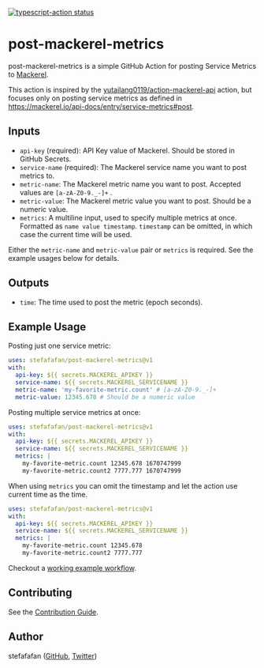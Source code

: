 <a href="https://github.com/actions/typescript-action/actions"><img alt="typescript-action status" src="https://github.com/actions/typescript-action/workflows/build-test/badge.svg"></a>

# post-mackerel-metrics

post-mackerel-metrics is a simple GitHub Action for posting Service Metrics to [Mackerel](https://mackerel.io/).

This action is inspired by the [yutailang0119/action-mackerel-api](https://github.com/yutailang0119/action-mackerel-api) action, but focuses only on posting service metrics as defined in https://mackerel.io/api-docs/entry/service-metrics#post.

## Inputs

- `api-key` (required): API Key value of Mackerel. Should be stored in GitHub Secrets.
- `service-name` (required): The Mackerel service name you want to post metrics to.
- `metric-name`: The Mackerel metric name you want to post. Accepted values are `[a-zA-Z0-9._-]+` .
- `metric-value`: The Mackerel metric value you want to post. Should be a numeric value.
- `metrics`: A multiline input, used to specify multiple metrics at once. Formatted as `name value timestamp`. `timestamp` can be omitted, in which case the current time will be used.

Either the `metric-name` and `metric-value` pair or `metrics` is required. See the example usages below for details.

## Outputs

- `time`: The time used to post the metric (epoch seconds).

## Example Usage

Posting just one service metric:

```yaml
uses: stefafafan/post-mackerel-metrics@v1
with:
  api-key: ${{ secrets.MACKEREL_APIKEY }}
  service-name: ${{ secrets.MACKEREL_SERVICENAME }}
  metric-name: 'my-favorite-metric.count' # [a-zA-Z0-9._-]+
  metric-value: 12345.678 # Should be a numeric value
```

Posting multiple service metrics at once:

```yaml
uses: stefafafan/post-mackerel-metrics@v1
with:
  api-key: ${{ secrets.MACKEREL_APIKEY }}
  service-name: ${{ secrets.MACKEREL_SERVICENAME }}
  metrics: |
    my-favorite-metric.count 12345.678 1670747999
    my-favorite-metric.count2 7777.777 1670747999
```

When using `metrics` you can omit the timestamp and let the action use current time as the time.

```yaml
uses: stefafafan/post-mackerel-metrics@v1
with:
  api-key: ${{ secrets.MACKEREL_APIKEY }}
  service-name: ${{ secrets.MACKEREL_SERVICENAME }}
  metrics: |
    my-favorite-metric.count 12345.678
    my-favorite-metric.count2 7777.777
```

Checkout a [working example workflow](https://github.com/stefafafan/post-mackerel-metrics/blob/main/.github/workflows/lines-of-code-example-workflow.yml).

## Contributing

See the [Contribution Guide](https://github.com/stefafafan/post-mackerel-metrics/blob/main/CONTRIBUTING.md).

## Author

stefafafan ([GitHub](https://github.com/stefafafan), [Twitter](https://twitter.com/stefafafan))
